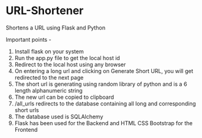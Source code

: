 # URL-Shortener

Shortens a URL using Flask and Python

Important points -
1. Install flask on your system
2. Run the app.py file to get the local host id
3. Redirect to the local host using any browser
4. On entering a long url and clicking on Generate Short URL, you will get redirected to the next page
5. The short url is generating using random library of python and is a 6 length alphanumeric string
6. The new url can be copied to clipboard
7. /all_urls redirects to the database containing all long and corresponding short urls
8. The database used is SQLAlchemy
9. Flask has been used for the Backend and HTML CSS Bootstrap for the Frontend
